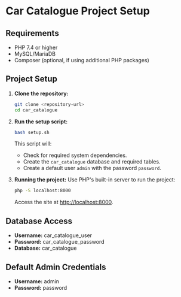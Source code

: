 # Car Catalogue Project Setup

## Requirements
- PHP 7.4 or higher
- MySQL/MariaDB
- Composer (optional, if using additional PHP packages)

## Project Setup

1. **Clone the repository:**
   ```bash
   git clone <repository-url>
   cd car_catalogue
   ```

2. **Run the setup script:**
   ```bash
   bash setup.sh
   ```
   This script will:
   - Check for required system dependencies.
   - Create the `car_catalogue` database and required tables.
   - Create a default user `admin` with the password `password`.

3. **Running the project:**
   Use PHP's built-in server to run the project:
   ```bash
   php -S localhost:8000
   ```
   Access the site at [http://localhost:8000](http://localhost:8000).

## Database Access
- **Username:** car_catalogue_user
- **Password:** car_catalogue_password
- **Database:** car_catalogue

## Default Admin Credentials
- **Username:** admin
- **Password:** password